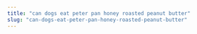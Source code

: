 ```yaml
---
title: "can dogs eat peter pan honey roasted peanut butter"
slug: "can-dogs-eat-peter-pan-honey-roasted-peanut-butter"
---
```


